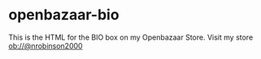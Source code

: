 # openbazaar-bio

This is the HTML for the BIO box on my Openbazaar Store.
Visit my store [ob://@nrobinson2000](ob://@nrobinson2000)
